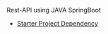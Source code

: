 Rest-API using JAVA SpringBoot

- [Starter Project Dependency](https://start.spring.io/#!type=maven-project&language=java&platformVersion=3.0.5&packaging=jar&jvmVersion=11&groupId=com.springboot&artifactId=java-rest-api&name=java-rest-api&description=Springboot-rest-api&packageName=com.springboot.java-rest-api&dependencies=web,devtools,lombok)